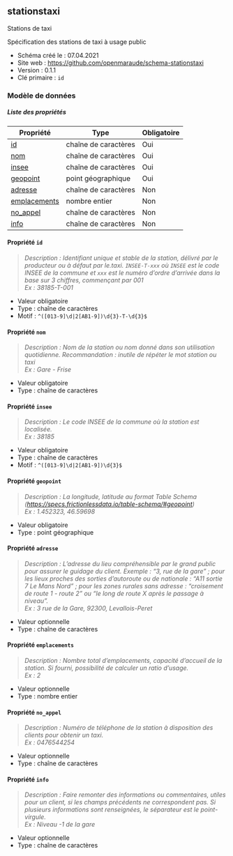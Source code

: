 <MenuSchema />

## stationstaxi

Stations de taxi

Spécification des stations de taxi à usage public

- Schéma créé le : 07.04.2021
- Site web : https://github.com/openmaraude/schema-stationstaxi
- Version : 0.1.1
- Clé primaire : `id`

### Modèle de données


##### Liste des propriétés

| Propriété | Type | Obligatoire |
| -- | -- | -- |
| [id](#propriete-id) | chaîne de caractères  | Oui |
| [nom](#propriete-nom) | chaîne de caractères  | Oui |
| [insee](#propriete-insee) | chaîne de caractères  | Oui |
| [geopoint](#propriete-geopoint) | point géographique  | Oui |
| [adresse](#propriete-adresse) | chaîne de caractères  | Non |
| [emplacements](#propriete-emplacements) | nombre entier  | Non |
| [no_appel](#propriete-no-appel) | chaîne de caractères  | Non |
| [info](#propriete-info) | chaîne de caractères  | Non |

#### Propriété `id`

> *Description : Identifiant unique et stable de la station, délivré par le producteur ou à défaut par le.taxi. `INSEE-T-xxx` où `INSEE` est le code INSEE de la commune et `xxx` est le numéro d’ordre d’arrivée dans la base sur 3 chiffres, commençant par 001<br/>Ex : 38185-T-001*
- Valeur obligatoire
- Type : chaîne de caractères
- Motif : `^([013-9]\d|2[AB1-9])\d{3}-T-\d{3}$`

#### Propriété `nom`

> *Description : Nom de la station ou nom donné dans son utilisation quotidienne. Recommandation : inutile de répéter le mot station ou taxi<br/>Ex : Gare - Frise*
- Valeur obligatoire
- Type : chaîne de caractères

#### Propriété `insee`

> *Description : Le code INSEE de la commune où la station est localisée.<br/>Ex : 38185*
- Valeur obligatoire
- Type : chaîne de caractères
- Motif : `^([013-9]\d|2[AB1-9])\d{3}$`

#### Propriété `geopoint`

> *Description : La longitude, latitude au format Table Schema (https://specs.frictionlessdata.io/table-schema/#geopoint)<br/>Ex : 1.452323, 46.59698*
- Valeur obligatoire
- Type : point géographique

#### Propriété `adresse`

> *Description : L’adresse du lieu compréhensible par le grand public pour assurer le guidage du client. Exemple : “3, rue de la gare” ; pour les lieux proches des sorties d’autoroute ou de nationale : “A11 sortie 7 Le Mans Nord” ; pour les zones rurales sans adresse : “croisement de route 1 - route 2” ou “le long de route X après le passage à niveau”.<br/>Ex : 3 rue de la Gare, 92300, Levallois-Peret*
- Valeur optionnelle
- Type : chaîne de caractères

#### Propriété `emplacements`

> *Description : Nombre total d’emplacements, capacité d’accueil de la station. Si fourni, possibilité de calculer un ratio d’usage.<br/>Ex : 2*
- Valeur optionnelle
- Type : nombre entier

#### Propriété `no_appel`

> *Description : Numéro de téléphone de la station à disposition des clients pour obtenir un taxi.<br/>Ex : 0476544254*
- Valeur optionnelle
- Type : chaîne de caractères

#### Propriété `info`

> *Description : Faire remonter des informations ou commentaires, utiles pour un client, si les champs précédents ne correspondent pas. Si plusieurs informations sont renseignées, le séparateur est le point-virgule.<br/>Ex : Niveau -1 de la gare*
- Valeur optionnelle
- Type : chaîne de caractères